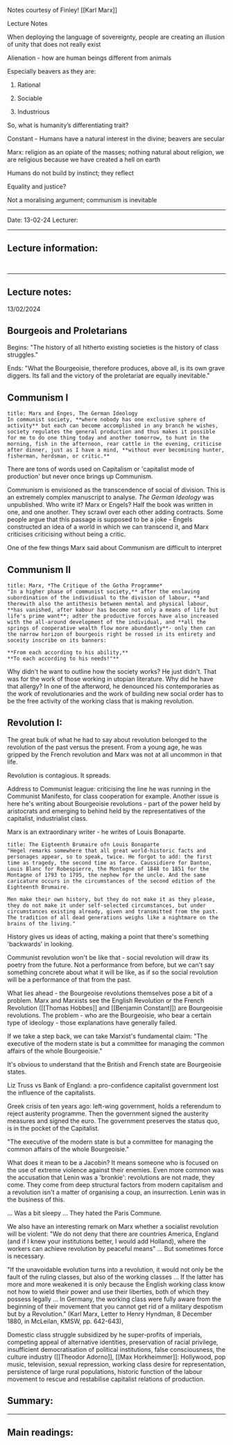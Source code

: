 Notes courtesy of Finley!
[[Karl Marx]]

Lecture Notes

When deploying the language of sovereignty, people are creating an illusion of unity that does not really exist

Alienation - how are human beings different from animals

Especially beavers as they are:

1. Rational

2. Sociable

3. Industrious

So, what is humanity’s differentiating trait?

Constant - Humans have a natural interest in the divine; beavers are secular

Marx: religion as an opiate of the masses; nothing natural about religion, we are religious because we have created a hell on earth

Humans do not build by instinct; they reflect

Equality and justice?

Not a moralising argument; communism is inevitable

---

Date: 13-02-24
Lecturer:

---
## Lecture information:

```ad-tldr


```


---
## Lecture notes:
13/02/2024

## Bourgeois and Proletarians

Begins:
"The history of all hitherto existing societies is the history of class struggles."

Ends:
"What the Bourgeoisie, therefore produces, above all, is its own grave diggers. Its fall and the victory of the proletariat are equally inevitable."

## Communism I

```ad-quote
title: Marx and Enges, The German Ideology
In communist society, **where nobody has one exclusive sphere of activity** but each can become accomplished in any branch he wishes, society regulates the general production and thus makes it possible for me to do one thing today and another tomorrow, to hunt in the morning, fish in the afternoon, rear cattle in the evening, criticise after dinner, just as I have a mind, **without ever becomining hunter, fisherman, herdsman, or critic.**
```

There are tons of words used on Capitalism or 'capitalist mode of production' but never once brings up Communism.

Communism is envisioned as the transcendence of social of division.
This is an extremely complex manuscript to analyse. *The German Ideology* was unpublished. Who write it? Marx or Engels? Half the book was written in one, and one another. They scrawl over each other adding contracts. Some people argue that this passage is supposed to be a joke - Engels constructed an idea of a world in which we can transcend it, and Marx criticises criticising without being a critic.

One of the few things Marx said about Communism are difficult to interpret

## Communism II

```ad-quote
title: Marx, *The Critique of the Gotha Programme*
"In a higher phase of communist society,** after the enslaving subordination of the individiual to the division of labour, **and therewith also the antithesis between mental and physical labour, **has vanished, after kabour has become not only a means of life but life's prime want**; adter the productive forces have also increased with the all-around development of the individual, and **all the springs of cooperative wealth flow more abundantly**- only then can the narrow horizon of bourgeois right be rossed in its entirety and soceity inscribe on its banners:

**From each according to his ability,**
**To each according to his needs!"**
```

Why didn't he want to outline how the society works? He just didn't. That was for the work of those working in utopian literature. Why did he have that allergy? In one of the afterword, he denounced his contemporaries as the work of revolutionaries and the work of building new social order has to be the free activity of the working class that is making revolution.

## Revolution I:

The great bulk of what he had to say about revolution belonged to the revolution of the past versus the present. From a young age, he was gripped by the French revolution and Marx was not at all uncommon in that life.

Revolution is contagious. It spreads.

Address to Communist league: criticising the line he was running in the Communist Manifesto, for class cooperation for example. Another issue is here he's writing about Bourgeoisie revolutions - part of the power held by aristocrats and emerging to behind held by the representatives of the capitalist, industrialist class.

Marx is an extraordinary writer - he writes of Louis Bonaparte.

```ad-quote
title: The Eigteenth Brumaire ofn Louis Bonaparte
"Hegel remarks somewhere that all great world-historic facts and personages appear, so to speak, twice. He forgot to add: the first time as tragedy, the second time as farce. Caussidiere for Danton, Louis Blanc for Robespierre, the Montagne of 1848 to 1851 for the Montagne of 1793 to 1795, the nephew for the uncle. And the same caricature occurs in the circumstances of the second edition of the Eighteenth Brumaire.

Men make their own history, but they do not make it as they please, they do not make it under self-selected circumstances, but under circumstances existing already, given and transmitted from the past. The tradition of all dead generations weighs like a nightmare on the brains of the living."
```

History gives us ideas of acting, making a point that there's something 'backwards' in looking.

Communist revolution won't be like that - social revolution will draw its poetry from the future. Not a performance from before, but we can't say something concrete about what it will be like, as if so the social revolution will be a performance of that from the past.

What lies ahead - the Bourgeoise revolutions themselves pose a bit of a problem. Marx and Marxists see the English Revolution or the French Revolution ([[Thomas Hobbes]] and [[Benjamin Constant]]) are Bourgeoisie revolutions. The problem - who are the Bourgeoisie, who bear a certain type of ideology - those explanations have generally failed.

If we take a step back, we can take Marxist's fundamental claim:
"The executive of the modern state is but a committee for managing the common affairs of the whole Bourgeoisie."

It's obvious to understand that the British and French state are Bourgeoisie states.

Liz Truss vs Bank of England: a pro-confidence capitalist government lost the influence of the capitalists.

Greek crisis of ten years ago: left-wing government, holds a referendum to reject austerity programme. Then the government signed the austerity measures and signed the euro. The government preserves the status quo, is in the pocket of the Capitalist.

"The executive of the modern state is but a committee for managing the common affairs of the whole Bourgeoisie."

What does it mean to be a Jacobin? It means someone who is focused on the use of extreme violence against their enemies. Even more common was the accusation that Lenin was a 'bronkie': revolutions are not made, they come. They come from deep structural factors from modern capitalism and a revolution isn't a matter of organising a coup, an insurrection. Lenin was in the business of this.

... Was a bit sleepy ... They hated the Paris Commune. 

We also have an interesting remark on Marx whether a socialist revolution will be violent:
"We do not deny that there are countries America, England (and if I knew your institutions better, I would add Holland), where the workers can achieve revolution by peaceful means" ... But sometimes force is necessary.

"If the unavoidable evolution turns into a revolution, it would not only be the fault of the ruling classes, but also of the working classes ... If the latter has more and more weakened it is only because the English working class know not how to wield their power and use their liberties, both of which they possess legally ... In Germany, the working class were fully aware from the beginning of their movement that you cannot get rid of a military despotism but by a Revolution." (Karl Marx, Letter to Henry Hyndman, 8 December 1880, in McLeilan, KMSW, pp. 642-643),

Domestic class struggle subsidized by he super-profits of imperials, competing appeal of alternative identities, preservation of racial privilege, insufficient democratisation of political institutions, false consciousness, the culture industry ([[Theodor Adorno]], [[Max Horkheimmer]]: Hollywood, pop music, television, sexual repression, working class desire for representation, persistence of large rural populations, historic function of the labour movement to rescue and restabilise capitalist relations of production.



## Summary:

---

## Main readings:
